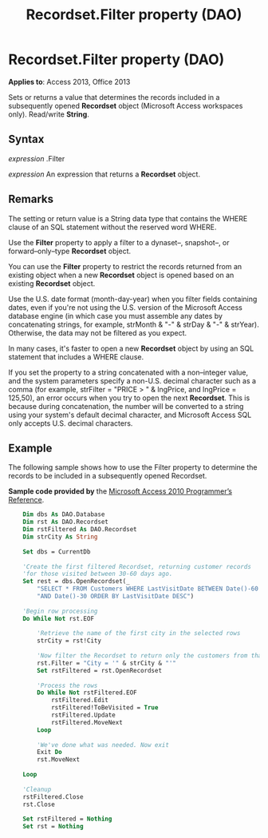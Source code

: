 ﻿---
title: Recordset.Filter property (DAO)
TOCTitle: Filter Property
ms:assetid: feffa23b-c348-9718-ba4b-65db0f739789
ms:mtpsurl: https://msdn.microsoft.com/library/Ff837300(v=office.15)
ms:contentKeyID: 48548953
ms.date: 09/18/2015
mtps_version: v=office.15
---

# Recordset.Filter property (DAO)

**Applies to**: Access 2013, Office 2013

Sets or returns a value that determines the records included in a subsequently opened **Recordset** object (Microsoft Access workspaces only). Read/write **String**.

## Syntax

*expression* .Filter

*expression* An expression that returns a **Recordset** object.

## Remarks

The setting or return value is a String data type that contains the WHERE clause of an SQL statement without the reserved word WHERE.

Use the **Filter** property to apply a filter to a dynaset–, snapshot–, or forward–only–type **Recordset** object.

You can use the **Filter** property to restrict the records returned from an existing object when a new **Recordset** object is opened based on an existing **Recordset** object.

Use the U.S. date format (month-day-year) when you filter fields containing dates, even if you're not using the U.S. version of the Microsoft Access database engine (in which case you must assemble any dates by concatenating strings, for example, strMonth & "-" & strDay & "-" & strYear). Otherwise, the data may not be filtered as you expect.

In many cases, it's faster to open a new **Recordset** object by using an SQL statement that includes a WHERE clause.

If you set the property to a string concatenated with a non–integer value, and the system parameters specify a non-U.S. decimal character such as a comma (for example, strFilter = "PRICE \> " & lngPrice, and lngPrice = 125,50), an error occurs when you try to open the next **Recordset**. This is because during concatenation, the number will be converted to a string using your system's default decimal character, and Microsoft Access SQL only accepts U.S. decimal characters.

## Example

The following sample shows how to use the Filter property to determine the records to be included in a subsequently opened Recordset.

**Sample code provided by** the [Microsoft Access 2010 Programmer’s Reference](https://www.amazon.com/Microsoft-Access-2010-Programmers-Reference/dp/8126528125).

```vb
    Dim dbs As DAO.Database
    Dim rst As DAO.Recordset
    Dim rstFiltered As DAO.Recordset
    Dim strCity As String
    
    Set dbs = CurrentDb
    
    'Create the first filtered Recordset, returning customer records
    'for those visited between 30-60 days ago.
    Set rest = dbs.OpenRecordset(_ 
        "SELECT * FROM Customers WHERE LastVisitDate BETWEEN Date()-60 " & _
        "AND Date()-30 ORDER BY LastVisitDate DESC")
    
    'Begin row processing
    Do While Not rst.EOF
        
        'Retrieve the name of the first city in the selected rows
        strCity = rst!City
    
        'Now filter the Recordset to return only the customers from that city
        rst.Filter = "City = '" & strCity & "'"
        Set rstFiltered = rst.OpenRecordset
    
        'Process the rows
        Do While Not rstFiltered.EOF
            rstFiltered.Edit
            rstFiltered!ToBeVisited = True
            rstFiltered.Update
            rstFiltered.MoveNext
        Loop
    
        'We've done what was needed. Now exit
        Exit Do
        rst.MoveNext
       
    Loop
    
    'Cleanup
    rstFiltered.Close
    rst.Close
    
    Set rstFiltered = Nothing
    Set rst = Nothing
```
